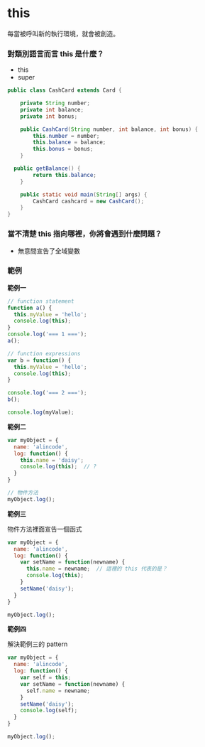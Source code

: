 # this

每當被呼叫新的執行環境，就會被創造。

### 對類別語言而言 this 是什麼？

* this
* super

<!-- 在 class 語言 this 往往指向 instance-->

```java
public class CashCard extends Card {

	private String number;
	private int balance;
	private int bonus;

	public CashCard(String number, int balance, int bonus) {
		this.number = number;
		this.balance = balance;
		this.bonus = bonus;
	}

  public getBalance() {
		return this.balance;
	}

	public static void main(String[] args) {
		CashCard cashcard = new CashCard();
	}
}
```

### 當不清楚 this 指向哪裡，你將會遇到什麼問題？

* 無意間宣告了全域變數

### 範例

<!-- 兩個 this 都指向 global -->

**範例一**

```js
// function statement
function a() {
  this.myValue = 'hello';
  console.log(this);
}
console.log('=== 1 ===');
a();
```
<!-- window -->

```js
// function expressions
var b = function() {
  this.myValue = 'hello';
  console.log(this);
}

console.log('=== 2 ===');
b();
```
<!-- window -->

```js
console.log(myValue);
```
<!-- hello -->

**範例二**

<!--當函式連結到物件方法時，this 關鍵字就會指向那個連結到的物件。-->

```js
var myObject = {
  name: 'alincode',
  log: function() {
    this.name = 'daisy';
    console.log(this);  // ?
  }
}

// 物件方法
myObject.log();
```

<!-- daisy 發 dayz -->

**範例三**

物件方法裡面宣告一個函式

```js
var myObject = {
  name: 'alincode',
  log: function() {
    var setName = function(newname) {
      this.name = newname;	// 這裡的 this 代表的是？
      console.log(this);
    }
    setName('daisy');
  }
}

myObject.log();
```
<!-- setName 函式並不是物件方法，所以這裡的 this 是指向 globel -->

**範例四**

解決範例三的 pattern

```js
var myObject = {
  name: 'alincode',
  log: function() {
    var self = this;
    var setName = function(newname) {
      self.name = newname;
    }
    setName('daisy');
    console.log(self);
  }
}

myObject.log();
```